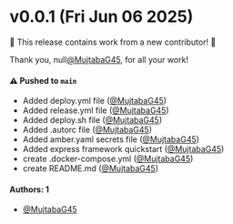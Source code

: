 # v0.0.1 (Fri Jun 06 2025)

:tada: This release contains work from a new contributor! :tada:

Thank you, null[@MujtabaG45](https://github.com/MujtabaG45), for all your work!

#### ⚠️ Pushed to `main`

- Added deploy.yml file ([@MujtabaG45](https://github.com/MujtabaG45))
- Added release.yml file ([@MujtabaG45](https://github.com/MujtabaG45))
- Added deploy.sh file ([@MujtabaG45](https://github.com/MujtabaG45))
- Added .autorc file ([@MujtabaG45](https://github.com/MujtabaG45))
- Added amber.yaml secrets file ([@MujtabaG45](https://github.com/MujtabaG45))
- Added express framework quickstart ([@MujtabaG45](https://github.com/MujtabaG45))
- create .docker-compose.yml ([@MujtabaG45](https://github.com/MujtabaG45))
- create README.md ([@MujtabaG45](https://github.com/MujtabaG45))

#### Authors: 1

- [@MujtabaG45](https://github.com/MujtabaG45)
